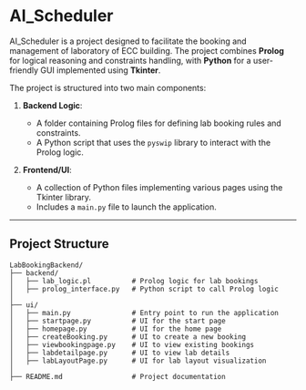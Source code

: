 # AI_Scheduler

AI_Scheduler is a project designed to facilitate the booking and management of laboratory of ECC building. The project combines **Prolog** for logical reasoning and constraints handling, with **Python** for a user-friendly GUI implemented using **Tkinter**. 

The project is structured into two main components:

1. **Backend Logic**:
   - A folder containing Prolog files for defining lab booking rules and constraints.
   - A Python script that uses the `pyswip` library to interact with the Prolog logic.

2. **Frontend/UI**:
   - A collection of Python files implementing various pages using the Tkinter library.
   - Includes a `main.py` file to launch the application.

---

## Project Structure

```plaintext
LabBookingBackend/
├── backend/
│   ├── lab_logic.pl          # Prolog logic for lab bookings
│   ├── prolog_interface.py   # Python script to call Prolog logic
│
├── ui/
│   ├── main.py               # Entry point to run the application
│   ├── startpage.py          # UI for the start page
│   ├── homepage.py           # UI for the home page
│   ├── createBooking.py      # UI to create a new booking
│   ├── viewbookingpage.py    # UI to view existing bookings
│   ├── labdetailpage.py      # UI to view lab details
│   ├── labLayoutPage.py      # UI for lab layout visualization
│
├── README.md                 # Project documentation

